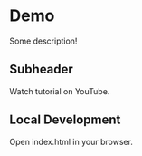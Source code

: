 # Demo

Some description!

## Subheader

Watch tutorial on YouTube.

## Local Development

Open index.html in your browser.